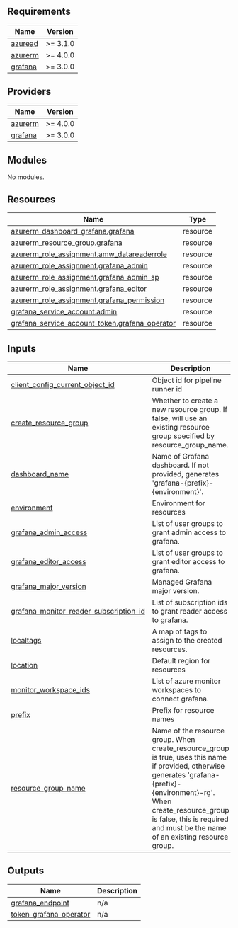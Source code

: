 <!-- BEGIN_TF_DOCS -->
## Requirements

| Name | Version |
|------|---------|
| <a name="requirement_azuread"></a> [azuread](#requirement\_azuread) | >= 3.1.0 |
| <a name="requirement_azurerm"></a> [azurerm](#requirement\_azurerm) | >= 4.0.0 |
| <a name="requirement_grafana"></a> [grafana](#requirement\_grafana) | >= 3.0.0 |

## Providers

| Name | Version |
|------|---------|
| <a name="provider_azurerm"></a> [azurerm](#provider\_azurerm) | >= 4.0.0 |
| <a name="provider_grafana"></a> [grafana](#provider\_grafana) | >= 3.0.0 |

## Modules

No modules.

## Resources

| Name | Type |
|------|------|
| [azurerm_dashboard_grafana.grafana](https://registry.terraform.io/providers/hashicorp/azurerm/latest/docs/resources/dashboard_grafana) | resource |
| [azurerm_resource_group.grafana](https://registry.terraform.io/providers/hashicorp/azurerm/latest/docs/resources/resource_group) | resource |
| [azurerm_role_assignment.amw_datareaderrole](https://registry.terraform.io/providers/hashicorp/azurerm/latest/docs/resources/role_assignment) | resource |
| [azurerm_role_assignment.grafana_admin](https://registry.terraform.io/providers/hashicorp/azurerm/latest/docs/resources/role_assignment) | resource |
| [azurerm_role_assignment.grafana_admin_sp](https://registry.terraform.io/providers/hashicorp/azurerm/latest/docs/resources/role_assignment) | resource |
| [azurerm_role_assignment.grafana_editor](https://registry.terraform.io/providers/hashicorp/azurerm/latest/docs/resources/role_assignment) | resource |
| [azurerm_role_assignment.grafana_permission](https://registry.terraform.io/providers/hashicorp/azurerm/latest/docs/resources/role_assignment) | resource |
| [grafana_service_account.admin](https://registry.terraform.io/providers/grafana/grafana/latest/docs/resources/service_account) | resource |
| [grafana_service_account_token.grafana_operator](https://registry.terraform.io/providers/grafana/grafana/latest/docs/resources/service_account_token) | resource |

## Inputs

| Name | Description | Type | Default | Required |
|------|-------------|------|---------|:--------:|
| <a name="input_client_config_current_object_id"></a> [client\_config\_current\_object\_id](#input\_client\_config\_current\_object\_id) | Object id for pipeline runner id | `string` | n/a | yes |
| <a name="input_create_resource_group"></a> [create\_resource\_group](#input\_create\_resource\_group) | Whether to create a new resource group. If false, will use an existing resource group specified by resource\_group\_name. | `bool` | `true` | no |
| <a name="input_dashboard_name"></a> [dashboard\_name](#input\_dashboard\_name) | Name of Grafana dashboard. If not provided, generates 'grafana-{prefix}-{environment}'. | `string` | `""` | no |
| <a name="input_environment"></a> [environment](#input\_environment) | Environment for resources | `string` | n/a | yes |
| <a name="input_grafana_admin_access"></a> [grafana\_admin\_access](#input\_grafana\_admin\_access) | List of user groups to grant admin access to grafana. | `list(string)` | `[]` | no |
| <a name="input_grafana_editor_access"></a> [grafana\_editor\_access](#input\_grafana\_editor\_access) | List of user groups to grant editor access to grafana. | `list(string)` | `[]` | no |
| <a name="input_grafana_major_version"></a> [grafana\_major\_version](#input\_grafana\_major\_version) | Managed Grafana major version. | `number` | `11` | no |
| <a name="input_grafana_monitor_reader_subscription_id"></a> [grafana\_monitor\_reader\_subscription\_id](#input\_grafana\_monitor\_reader\_subscription\_id) | List of subscription ids to grant reader access to grafana. | `list(string)` | `[]` | no |
| <a name="input_localtags"></a> [localtags](#input\_localtags) | A map of tags to assign to the created resources. | `map(string)` | `{}` | no |
| <a name="input_location"></a> [location](#input\_location) | Default region for resources | `string` | `"norwayeast"` | no |
| <a name="input_monitor_workspace_ids"></a> [monitor\_workspace\_ids](#input\_monitor\_workspace\_ids) | List of azure monitor workspaces to connect grafana. | `map(string)` | `{}` | no |
| <a name="input_prefix"></a> [prefix](#input\_prefix) | Prefix for resource names | `string` | n/a | yes |
| <a name="input_resource_group_name"></a> [resource\_group\_name](#input\_resource\_group\_name) | Name of the resource group. When create\_resource\_group is true, uses this name if provided, otherwise generates 'grafana-{prefix}-{environment}-rg'. When create\_resource\_group is false, this is required and must be the name of an existing resource group. | `string` | `""` | no |

## Outputs

| Name | Description |
|------|-------------|
| <a name="output_grafana_endpoint"></a> [grafana\_endpoint](#output\_grafana\_endpoint) | n/a |
| <a name="output_token_grafana_operator"></a> [token\_grafana\_operator](#output\_token\_grafana\_operator) | n/a |
<!-- END_TF_DOCS -->